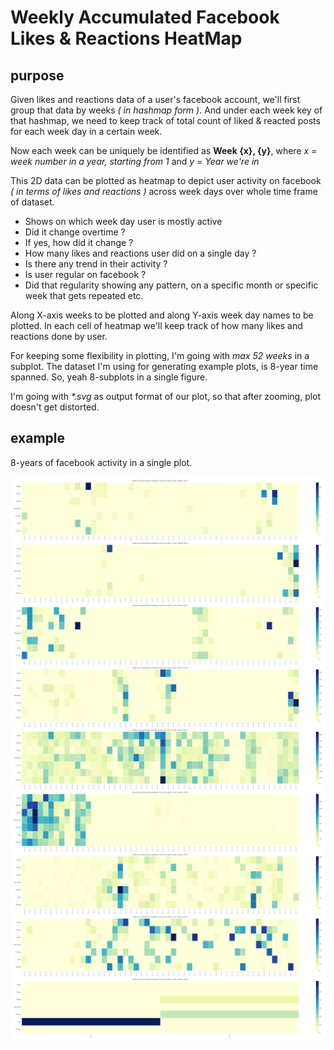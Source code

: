 # Weekly Accumulated Facebook Likes & Reactions HeatMap

## purpose 

Given likes and reactions data of a user's facebook account, we'll first group that data by weeks _( in hashmap form )_. And under each week key of that hashmap, we need to keep track of total count of liked & reacted posts for each week day in a certain week. 

Now each week can be uniquely be identified as **Week {x}, {y}**, where _x = week number in a year, starting from 1_ and _y = Year we're in_

This 2D data can be plotted as heatmap to depict user activity on facebook _( in terms of likes and reactions )_ across week days over whole time frame of dataset. 

- Shows on which week day user is mostly active
- Did it change overtime ?
- If yes, how did it change ?
- How many likes and reactions user did on a single day ?
- Is there any trend in their activity ?
- Is user regular on facebook ?
- Did that regularity showing any pattern, on a specific month or specific week that gets repeated etc. 

Along X-axis weeks to be plotted and along Y-axis week day names to be plotted. In each cell of heatmap we'll keep track of how many likes and reactions done by user. 

For keeping some flexibility in plotting, I'm going with _max 52 weeks_ in a subplot. The dataset I'm using for generating example plots, is 8-year time spanned. So, yeah 8-subplots in a single figure. 

I'm going with _*.svg_ as output format of our plot, so that after zooming, plot doesn't get distorted. 

## example

8-years of facebook activity in a single plot.

![weeklyAccumulatedReactionHeatMapForAnjan_Roy](../plots/weeklyAccumulatedReactionHeatMapForAnjan_Roy.svg)
